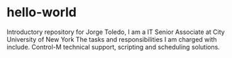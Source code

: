# hello-world
Introductory repository for 
Jorge Toledo, I am a IT Senior Associate at City University of New York
The tasks and responsibilities I am charged with include. Control-M technical support, scripting and scheduling solutions.
